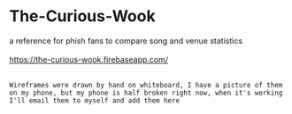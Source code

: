 # The-Curious-Wook
a reference for phish fans to compare song and venue statistics
<br><br>
https://the-curious-wook.firebaseapp.com/
<br><br>
```
Wireframes were drawn by hand on whiteboard, I have a picture of them on my phone, but my phone is half broken right now, when it's working I'll email them to myself and add them here
```
